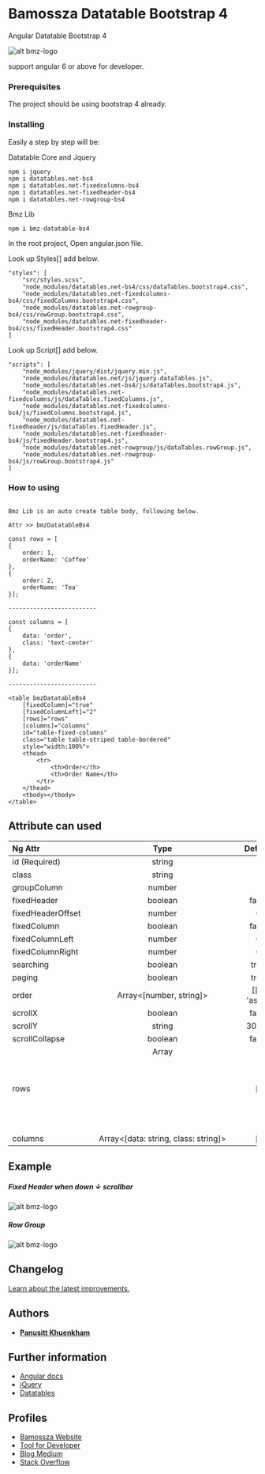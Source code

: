 # Bamossza Datatable Bootstrap 4

Angular Datatable Bootstrap 4

![alt bmz-logo](https://tool.bamossza.com/assets/images/logo/m32_.png)

support angular 6 or above for developer.

### Prerequisites

The project should be using bootstrap 4 already.

### Installing

Easily a step by step will be:

Datatable Core and Jquery
```
npm i jquery
npm i datatables.net-bs4       
npm i datatables.net-fixedcolumns-bs4
npm i datatables.net-fixedheader-bs4
npm i datatables.net-rowgroup-bs4
```

Bmz Lib

```
npm i bmz-datatable-bs4
```

In the root project, Open angular.json file.

Look up Styles[] add below.
```
"styles": [
    "src/styles.scss",
    "node_modules/datatables.net-bs4/css/dataTables.bootstrap4.css",
    "node_modules/datatables.net-fixedcolumns-bs4/css/fixedColumns.bootstrap4.css",
    "node_modules/datatables.net-rowgroup-bs4/css/rowGroup.bootstrap4.css",
    "node_modules/datatables.net-fixedheader-bs4/css/fixedHeader.bootstrap4.css"
]
```

Look up Script[] add below.
```
"scripts": [
    "node_modules/jquery/dist/jquery.min.js",
    "node_modules/datatables.net/js/jquery.dataTables.js",
    "node_modules/datatables.net-bs4/js/dataTables.bootstrap4.js",
    "node_modules/datatables.net-fixedcolumns/js/dataTables.fixedColumns.js",
    "node_modules/datatables.net-fixedcolumns-bs4/js/fixedColumns.bootstrap4.js",
    "node_modules/datatables.net-fixedheader/js/dataTables.fixedHeader.js",
    "node_modules/datatables.net-fixedheader-bs4/js/fixedHeader.bootstrap4.js",
    "node_modules/datatables.net-rowgroup/js/dataTables.rowGroup.js",
    "node_modules/datatables.net-rowgroup-bs4/js/rowGroup.bootstrap4.js"
]
```

### How to using

```

Bmz Lib is an auto create table body, following below.

Attr >> bmzDatatableBs4

const rows = [
{
    order: 1,
    orderName: 'Coffee'
},
{
    order: 2,
    orderName: 'Tea'
}];

-------------------------

const columns = [
{
    data: 'order',
    class: 'text-center'
},
{
    data: 'orderName'
}];

-------------------------

<table bmzDatatableBs4
    [fixedColumn]="true"
    [fixedColumnLeft]="2"
    [rows]="rows"
    [columns]="columns"
    id="table-fixed-columns"
    class="table table-striped table-bordered"
    style="width:100%">
    <thead>
        <tr>
            <th>Order</th>
            <th>Order Name</th>
        </tr>
    </thead>
    <tbody></tbody>
</table>

```

## Attribute can used

| Ng Attr       | Type                      | Default |
| :---          |     :---:                 |   :---:  |
| id (Required) | string                    |         |
| class         | string                    |         |
| groupColumn   | number                    |         |
| fixedHeader   | boolean                   | false   |
| fixedHeaderOffset   | number                   | 0   |
| fixedColumn   | boolean                   | false   |
| fixedColumnLeft   | number                   | 0   |
| fixedColumnRight   | number                   | 0   |
| searching     | boolean                   | true    |
| paging        | boolean                   | true    |
| order         | Array<[number, string]>   | [[0, 'asc']] |
| scrollX       | boolean                   | false   |
| scrollY       | string                    | 300px   |
| scrollCollapse | boolean                  | false   |
| rows          | Array<Object>                  | []   |
| columns       | Array<[data: string, class: string]>  | []   |

## Example

##### Fixed Header when down ↓ scrollbar 

![alt bmz-logo](https://bamossza.com/static/images/exam-ng-datatable-bs4-1.png)

##### Row Group

![alt bmz-logo](https://bamossza.com/static/images/exam-ng-datatable-bs4.png)

## Changelog

[Learn about the latest improvements.](https://github.com/bamossza/bmz-datatable-bs4/blob/master/CHANGELOG.md)

## Authors

* **[Panusitt Khuenkham](https://github.com/bamossza)**

## Further information

* [Angular docs](https://angular.io)
* [jQuery](https://jquery.com/)
* [Datatables](https://datatables.net)

## Profiles

* [Bamossza Website](https://bamossza.com)
* [Tool for Developer](https://tool.bamossza.com)
* [Blog Medium](https://medium.com/@bamossza)
* [Stack Overflow](https://stackoverflow.com/users/3863070/bamossza)
